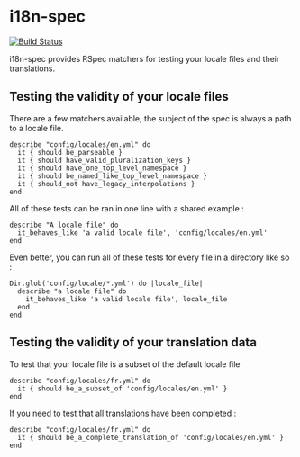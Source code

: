 # i18n-spec

[![Build Status](https://secure.travis-ci.org/tigrish/i18n-spec.png)](http://travis-ci.org/tigrish/i18n-spec)

i18n-spec provides RSpec matchers for testing your locale files and their translations.

## Testing the validity of your locale files

There are a few matchers available; the subject of the spec is always a path to a locale file.

    describe "config/locales/en.yml" do
      it { should be_parseable }
      it { should have_valid_pluralization_keys }
      it { should have_one_top_level_namespace }
      it { should be_named_like_top_level_namespace }
      it { should_not have_legacy_interpolations }
    end

All of these tests can be ran in one line with a shared example :

    describe "A locale file" do
      it_behaves_like 'a valid locale file', 'config/locales/en.yml'
    end

Even better, you can run all of these tests for every file in a directory like so :

    Dir.glob('config/locale/*.yml') do |locale_file|
      describe "a locale file" do
        it_behaves_like 'a valid locale file', locale_file
      end
    end

## Testing the validity of your translation data

To test that your locale file is a subset of the default locale file

	describe "config/locales/fr.yml" do
	  it { should be_a_subset_of 'config/locales/en.yml' }
	end

If you need to test that all translations have been completed :

    describe "config/locales/fr.yml" do
      it { should be_a_complete_translation_of 'config/locales/en.yml' }
    end
